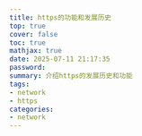 ```yaml
---
title: https的功能和发展历史
top: true
cover: false
toc: true
mathjax: true
date: 2025-07-11 21:17:35
password:
summary: 介绍https的发展历史和功能
tags:
- network
- https
categories:
- network
---
```

